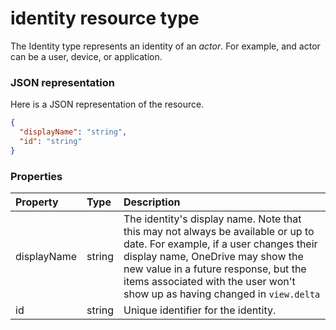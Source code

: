 # identity resource type

The Identity type represents an identity of an _actor_. For example, and actor can be a user, device, or application.  

### JSON representation

Here is a JSON representation of the resource.

<!-- {
  "blockType": "resource",
  "optionalProperties": [

  ],
  "@odata.type": "microsoft.graph.identity"
}-->

```json
{
  "displayName": "string",
  "id": "string"
}

```
### Properties
| Property	   | Type	|Description|
|:---------------|:--------|:----------|
|displayName|string|The identity's display name. Note that this may not always be available or up to date. For example, if a user changes their display name, OneDrive may show the new value in a future response, but the items associated with the user won't show up as having changed in `view.delta`|
|id|string|Unique identifier for the identity.|

<!-- uuid: 8fcb5dbc-d5aa-4681-8e31-b001d5168d79
2015-10-25 14:57:30 UTC -->
<!-- {
  "type": "#page.annotation",
  "description": "identity resource",
  "keywords": "",
  "section": "documentation",
  "tocPath": ""
}-->